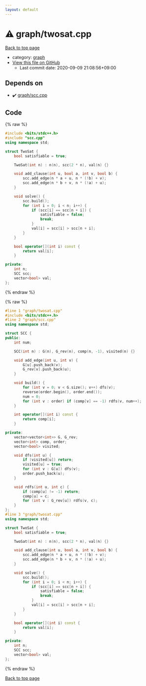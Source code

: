 ```yaml
---
layout: default
---
```


<!-- mathjax config similar to math.stackexchange -->
<script type="text/javascript" async
  src="https://cdnjs.cloudflare.com/ajax/libs/mathjax/2.7.5/MathJax.js?config=TeX-MML-AM_CHTML">
</script>
<script type="text/x-mathjax-config">
  MathJax.Hub.Config({
    TeX: { equationNumbers: { autoNumber: "AMS" }},
    tex2jax: {
      inlineMath: [ ['$','$'] ],
      processEscapes: true
    },
    "HTML-CSS": { matchFontHeight: false },
    displayAlign: "left",
    displayIndent: "2em"
  });
</script>

<script type="text/javascript" src="https://cdnjs.cloudflare.com/ajax/libs/jquery/3.4.1/jquery.min.js"></script>
<script src="https://cdn.jsdelivr.net/npm/jquery-balloon-js@1.1.2/jquery.balloon.min.js" integrity="sha256-ZEYs9VrgAeNuPvs15E39OsyOJaIkXEEt10fzxJ20+2I=" crossorigin="anonymous"></script>
<script type="text/javascript" src="../../assets/js/copy-button.js"></script>
<link rel="stylesheet" href="../../assets/css/copy-button.css" />


# :warning: graph/twosat.cpp

<a href="../../index.html">Back to top page</a>

* category: <a href="../../index.html#f8b0b924ebd7046dbfa85a856e4682c8">graph</a>
* <a href="{{ site.github.repository_url }}/blob/master/graph/twosat.cpp">View this file on GitHub</a>
    - Last commit date: 2020-09-09 21:08:56+09:00




## Depends on

* :heavy_check_mark: <a href="scc.cpp.html">graph/scc.cpp</a>


## Code

<a id="unbundled"></a>
{% raw %}
```cpp
#include <bits/stdc++.h>
#include "scc.cpp"
using namespace std;

struct TwoSat {
    bool satisfiable = true;

    TwoSat(int n) : n(n), scc(2 * n), val(n) {}

    void add_clause(int u, bool a, int v, bool b) {
        scc.add_edge(n * a + u, n * (!b) + v);
        scc.add_edge(n * b + v, n * (!a) + u);
    }

    void solve() {
        scc.build();
        for (int i = 0; i < n; i++) {
            if (scc[i] == scc[n + i]) {
                satisfiable = false;
                break;
            }
            val[i] = scc[i] > scc[n + i];
        }
    }

    bool operator[](int i) const {
        return val[i];
    }

private:
    int n;
    SCC scc;
    vector<bool> val;
};
```
{% endraw %}

<a id="bundled"></a>
{% raw %}
```cpp
#line 1 "graph/twosat.cpp"
#include <bits/stdc++.h>
#line 2 "graph/scc.cpp"
using namespace std;

struct SCC {
public:
    int num;

    SCC(int n) : G(n), G_rev(n), comp(n, -1), visited(n) {}

    void add_edge(int u, int v) {
        G[u].push_back(v);
        G_rev[v].push_back(u);
    }

    void build() {
        for (int v = 0; v < G.size(); v++) dfs(v);
        reverse(order.begin(), order.end());
        num = 0;
        for (int v : order) if (comp[v] == -1) rdfs(v, num++);
    }

    int operator[](int i) const {
        return comp[i];
    }

private:
    vector<vector<int>> G, G_rev;
    vector<int> comp, order;
    vector<bool> visited;

    void dfs(int u) {
        if (visited[u]) return;
        visited[u] = true;
        for (int v : G[u]) dfs(v);
        order.push_back(u);
    }

    void rdfs(int u, int c) {
        if (comp[u] != -1) return;
        comp[u] = c;
        for (int v : G_rev[u]) rdfs(v, c);
    }
};
#line 3 "graph/twosat.cpp"
using namespace std;

struct TwoSat {
    bool satisfiable = true;

    TwoSat(int n) : n(n), scc(2 * n), val(n) {}

    void add_clause(int u, bool a, int v, bool b) {
        scc.add_edge(n * a + u, n * (!b) + v);
        scc.add_edge(n * b + v, n * (!a) + u);
    }

    void solve() {
        scc.build();
        for (int i = 0; i < n; i++) {
            if (scc[i] == scc[n + i]) {
                satisfiable = false;
                break;
            }
            val[i] = scc[i] > scc[n + i];
        }
    }

    bool operator[](int i) const {
        return val[i];
    }

private:
    int n;
    SCC scc;
    vector<bool> val;
};

```
{% endraw %}

<a href="../../index.html">Back to top page</a>

